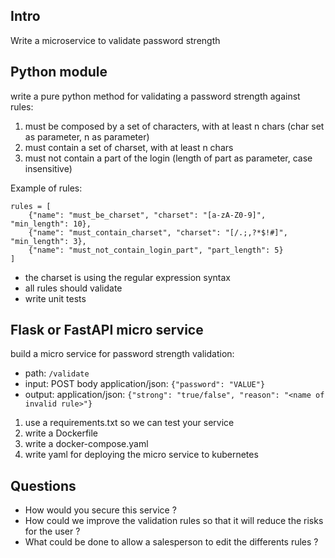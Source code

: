 ## Intro

Write a microservice to validate password strength


## Python module

write a pure python method for validating a password strength against rules:

1. must be composed by a set of characters, with at least n chars (char set as parameter, n as parameter)
2. must contain a set of charset, with at least n chars
2. must not contain a part of the login (length of part as parameter, case insensitive)


Example of rules:

```
rules = [
    {"name": "must_be_charset", "charset": "[a-zA-Z0-9]", "min_length": 10},
    {"name": "must_contain_charset", "charset": "[/.;,?*$!#]", "min_length": 3},
    {"name": "must_not_contain_login_part", "part_length": 5}
]
```

* the charset is using the regular expression syntax
* all rules should validate
* write unit tests


## Flask or FastAPI micro service

build a micro service for password strength validation:

* path: `/validate`
* input: POST body application/json: `{"password": "VALUE"}`
* output: application/json: `{"strong": "true/false", "reason": "<name of invalid rule>"}`

1. use a requirements.txt so we can test your service
2. write a Dockerfile
3. write a docker-compose.yaml
4. write yaml for deploying the micro service to kubernetes

## Questions

* How would you secure this service ?
* How could we improve the validation rules so that it will reduce the risks for the user ?
* What could be done to allow a salesperson to edit the differents rules ?



